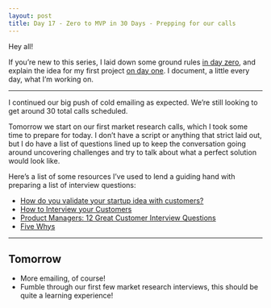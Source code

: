 ```yaml
---
layout: post
title: Day 17 - Zero to MVP in 30 Days - Prepping for our calls
---
```


<div class="intro">
  Hey all!

  If you’re new to this series, I laid down some ground rules <a href="https://hackernoon.com/day-0-zero-to-mvp-in-30-days-31c83db6aadf">in day zero</a>, and explain the idea for my first project <a href="https://hackernoon.com/day-1-zero-to-mvp-in-30-days-idea-number-1-18536868e282">on day one</a>. I document, a little every day, what I’m working on.
</div>

-------------

I continued our big push of cold emailing as expected. We’re still looking to get around 30 total calls scheduled. 

Tomorrow we start on our first market research calls, which I took some time to prepare for today. I don’t have a script or anything that strict laid out, but I do have a list of questions lined up to keep the conversation going around uncovering challenges and try to talk about what a perfect solution would look like.

Here’s a list of some resources I’ve used to lend a guiding hand with preparing a list of interview questions:

* [How do you validate your startup idea with customers?](https://grasshopperherder.com/how-do-you-validate-your-startup-idea-with-customers/)
* [How to Interview your Customers](http://customerdevlabs.com/2013/11/05/how-i-interview-customers/)
* [Product Managers: 12 Great Customer Interview Questions](https://www.productplan.com/product-managers-12-great-customer-interview-questions/)
* [Five Whys](http://www.startuplessonslearned.com/2008/11/five-whys.html)

-------

## Tomorrow

* More emailing, of course!
* Fumble through our first few market research interviews, this should be quite a learning experience!


